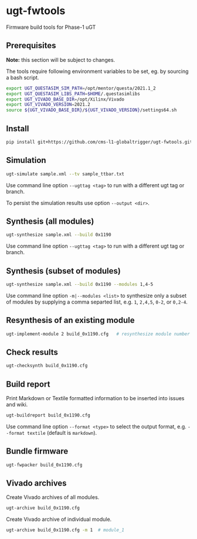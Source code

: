 # ugt-fwtools

Firmware build tools for Phase-1 uGT

## Prerequisites

**Note:** this section will be subject to changes.

The tools require following environment variables to be set, eg. by sourcing a bash script.

```bash
export UGT_QUESTASIM_SIM_PATH=/opt/mentor/questa/2021.1_2
export UGT_QUESTASIM_LIBS_PATH=$HOME/.questasimlibs
export UGT_VIVADO_BASE_DIR=/opt/Xilinx/Vivado
export UGT_VIVADO_VERSION=2021.2
source ${UGT_VIVADO_BASE_DIR}/${UGT_VIVADO_VERSION}/settings64.sh
```

## Install

```bash
pip install git+https://github.com/cms-l1-globaltrigger/ugt-fwtools.git@0.7.0
```

## Simulation

```bash
ugt-simulate sample.xml --tv sample_ttbar.txt
```

Use command line option `--ugttag <tag>` to run with a different ugt tag or branch.

To persist the simulation results use option `--output <dir>`.

## Synthesis (all modules)

```bash
ugt-synthesize sample.xml --build 0x1190
```

Use command line option `--ugttag <tag>` to run with a different ugt tag or branch.

## Synthesis (subset of modules)

```bash
ugt-synthesize sample.xml --build 0x1190 --modules 1,4-5
```

Use command line option `-m|--modules <list>` to synthesize only a subset of modules by supplying a comma separted list,
e.g. `1`, `2,4,5`, `0-2`, or `0,2-4`.

## Resynthesis of an existing module

```bash
ugt-implement-module 2 build_0x1190.cfg   # resynthesize module number 2
```

## Check results

```bash
ugt-checksynth build_0x1190.cfg
```

## Build report

Print Markdown or Textile formatted information to be inserted into issues and wiki.

```bash
ugt-buildreport build_0x1190.cfg
```

Use command line option `--format <type>` to select the output format, e.g. `--format textile` (default is `markdown`).

## Bundle firmware

```bash
ugt-fwpacker build_0x1190.cfg
```

## Vivado archives

Create Vivado archives of all modules.

```bash
ugt-archive build_0x1190.cfg
```

Create Vivado archive of individual module.

```bash
ugt-archive build_0x1190.cfg -m 1  # module_1
```
